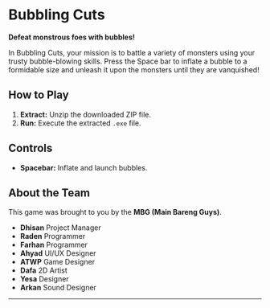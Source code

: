# Bubbling Cuts

**Defeat monstrous foes with bubbles!**

In Bubbling Cuts, your mission is to battle a variety of monsters using your trusty bubble-blowing skills. Press the Space bar to inflate a bubble to a formidable size and unleash it upon the monsters until they are vanquished!

## How to Play

1.  **Extract:** Unzip the downloaded ZIP file.
2.  **Run:** Execute the extracted `.exe` file.

## Controls

*   **Spacebar:** Inflate and launch bubbles.

## About the Team

This game was brought to you by the **MBG (Main Bareng Guys)**.
*   **Dhisan** Project Manager
*   **Raden** Programmer
*   **Farhan** Programmer
*   **Ahyad** UI/UX Designer
*   **ATWP** Game Designer
*   **Dafa** 2D Artist
*   **Yesa** Designer
*   **Arkan** Sound Designer
---